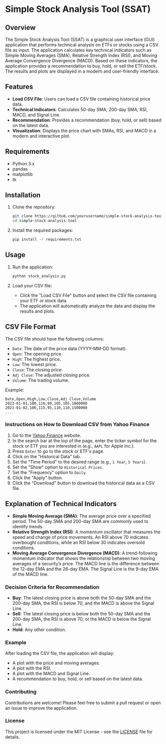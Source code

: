 # Simple Stock Analysis Tool (SSAT)

## Overview

The Simple Stock Analysis Tool (SSAT) is a graphical user interface (GUI) application that performs technical analysis on ETFs or stocks using a CSV file as input. The application calculates key technical indicators such as Simple Moving Averages (SMA), Relative Strength Index (RSI), and Moving Average Convergence Divergence (MACD). Based on these indicators, the application provides a recommendation to buy, hold, or sell the ETF/stock. The results and plots are displayed in a modern and user-friendly interface.

## Features

- **Load CSV File**: Users can load a CSV file containing historical price data.
- **Technical Indicators**: Calculates 50-day SMA, 200-day SMA, RSI, MACD, and Signal Line.
- **Recommendation**: Provides a recommendation (buy, hold, or sell) based on the latest data.
- **Visualization**: Displays the price chart with SMAs, RSI, and MACD in a modern and interactive plot.

## Requirements

- Python 3.x
- pandas
- matplotlib
- tk

## Installation

1. Clone the repository:
    ```sh
    git clone https://github.com/yourusername/simple-stock-analysis-tool.git
    cd simple-stock-analysis-tool
    ```

2. Install the required packages:
    ```sh
    pip install -r requirements.txt
    ```

## Usage

1. Run the application:
    ```sh
    python stock_analysis.py
    ```

2. Load your CSV file:
    - Click the "Load CSV File" button and select the CSV file containing your ETF or stock data.
    - The application will automatically analyze the data and display the results and plots.

## CSV File Format

The CSV file should have the following columns:

- `Date`: The date of the price data (YYYY-MM-DD format).
- `Open`: The opening price.
- `High`: The highest price.
- `Low`: The lowest price.
- `Close`: The closing price.
- `Adj Close`: The adjusted closing price.
- `Volume`: The trading volume.

Example:
```csv
Date,Open,High,Low,Close,Adj Close,Volume
2023-01-01,100,110,90,105,105,1000000
2023-01-02,106,115,95,110,110,1500000
...
```
### Instructions on How to Download CSV from Yahoo Finance

1. Go to the [Yahoo Finance](https://finance.yahoo.com/) website.
2. In the search bar at the top of the page, enter the ticker symbol for the stock or ETF you are interested in (e.g., `AAPL` for Apple Inc.).
3. Press `Enter` to go to the stock or ETF's page.
4. Click on the "Historical Data" tab.
5. Set the "Time Period" to the desired range (e.g., `1 Year`, `5 Years`).
6. Set the "Show" option to `Historical Prices`.
7. Set the "Frequency" option to `Daily`.
8. Click the "Apply" button.
9. Click the "Download" button to download the historical data as a CSV file.

## Explanation of Technical Indicators

- **Simple Moving Average (SMA)**: The average price over a specified period. The 50-day SMA and 200-day SMA are commonly used to identify trends.
- **Relative Strength Index (RSI)**: A momentum oscillator that measures the speed and change of price movements. An RSI above 70 indicates overbought conditions, while an RSI below 30 indicates oversold conditions.
- **Moving Average Convergence Divergence (MACD)**: A trend-following momentum indicator that shows the relationship between two moving averages of a security’s price. The MACD line is the difference between the 12-day EMA and the 26-day EMA. The Signal Line is the 9-day EMA of the MACD line.

### Decision Criteria for Recommendation

- **Buy**: The latest closing price is above both the 50-day SMA and the 200-day SMA, the RSI is below 70, and the MACD is above the Signal Line.
- **Sell**: The latest closing price is below both the 50-day SMA and the 200-day SMA, the RSI is above 70, or the MACD is below the Signal Line.
- **Hold**: Any other condition.

### Example

After loading the CSV file, the application will display:
- A plot with the price and moving averages.
- A plot with the RSI.
- A plot with the MACD and Signal Line.
- A recommendation to buy, hold, or sell based on the latest data.

### Contributing

Contributions are welcome! Please feel free to submit a pull request or open an issue to improve the application.

### License

This project is licensed under the MIT License - see the [LICENSE](LICENSE) file for details.
